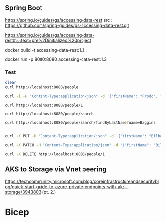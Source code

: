 ## Spring Boot 

https://spring.io/guides/gs/accessing-data-rest
src : https://github.com/spring-guides/gs-accessing-data-rest.git

https://spring.io/guides/gs/accessing-data-rest#:~:text=pre%2Dinitialized%20project

docker build -t accessing-data-rest:1.3 .

docker run -p 8080:8080 accessing-data-rest:1.3


### Test

```sh
clear
curl http://localhost:8080/people

curl -i -H "Content-Type:application/json" -d '{"firstName": "Frodo", "lastName": "Baggins"}' http://localhost:8080/people

curl http://localhost:8080/people/1

curl http://localhost:8080/people/search

curl http://localhost:8080/people/search/findByLastName?name=Baggins


curl -X PUT -H "Content-Type:application/json" -d '{"firstName": "Bilbo", "lastName": "Baggins"}' http://localhost:8080/people/1

curl -X PATCH -H "Content-Type:application/json" -d '{"firstName": "Bilbo Jr."}' http://localhost:8080/people/1

curl -X DELETE http://localhost:8080/people/1
```



## AKS to Storage via Vnet peering 

https://techcommunity.microsoft.com/blog/coreinfrastructureandsecurityblog/quick-start-guide-to-azure-private-endpoints-with-aks--storage/3943803
(pt. 2.)

# Bicep

